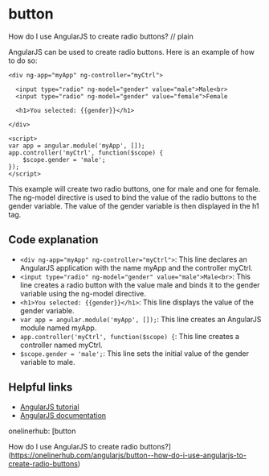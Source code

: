 # button

How do I use AngularJS to create radio buttons?
// plain

AngularJS can be used to create radio buttons. Here is an example of how to do so:

```
<div ng-app="myApp" ng-controller="myCtrl">

  <input type="radio" ng-model="gender" value="male">Male<br>
  <input type="radio" ng-model="gender" value="female">Female

  <h1>You selected: {{gender}}</h1>

</div>

<script>
var app = angular.module('myApp', []);
app.controller('myCtrl', function($scope) {
    $scope.gender = 'male';
});
</script>
```

This example will create two radio buttons, one for male and one for female. The ng-model directive is used to bind the value of the radio buttons to the gender variable. The value of the gender variable is then displayed in the h1 tag.

## Code explanation

- `<div ng-app="myApp" ng-controller="myCtrl">`: This line declares an AngularJS application with the name myApp and the controller myCtrl.
- `<input type="radio" ng-model="gender" value="male">Male<br>`: This line creates a radio button with the value male and binds it to the gender variable using the ng-model directive.
- `<h1>You selected: {{gender}}</h1>`: This line displays the value of the gender variable.
- `var app = angular.module('myApp', []);`: This line creates an AngularJS module named myApp.
- `app.controller('myCtrl', function($scope) {`: This line creates a controller named myCtrl.
- `$scope.gender = 'male';`: This line sets the initial value of the gender variable to male.

## Helpful links
- [AngularJS tutorial](https://www.w3schools.com/angular/)
- [AngularJS documentation](https://angularjs.org/)

onelinerhub: [button

How do I use AngularJS to create radio buttons?](https://onelinerhub.com/angularjs/button--how-do-i-use-angularjs-to-create-radio-buttons)